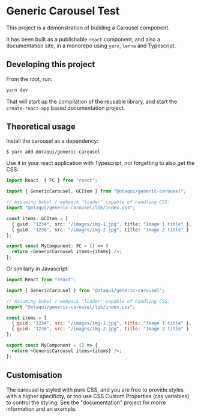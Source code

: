 # Generic Carousel Test

This project is a demonstration of building a Carousel component.

It has been built as a publishable `react` component, and also a documentation
site, in a monorepo using `yarn`, `lerna` and Typescript.

## Developing this project

From the root, run:

```bash
yarn dev
```

That will start up the compilation of the reusable library, and start the
`create-react-app` based documentation project.

## Theoretical usage

Install the carousel as a dependency:

`$ yarn add @otaqui/generic-carousel`

Use it in your react application with Typescript, not forgetting to also get the
CSS:

```ts
import React, { FC } from "react";

import { GenericCarousel, GCItem } from "@otaqui/generic-carousel";

// Assuming babel / webpack "loader" capable of handling CSS:
import "@otaqui/generic-carousel/lib/index.css";

const items: GCItem = [
  { guid: "1234", src: "/images/img-1.jpg", title: "Image 1 title" },
  { guid: "1236", src: "/images/img-2.jpg", title: "Image 2 title" }
];

export const MyComponent: FC = () => {
  return <GenericCarousel items={items} />;
};
```

Or similarly in Javascript:

```js
import React from "react";

import { GenericCarousel } from "@otaqui/generic-carousel";

// Assuming babel / webpack "loader" capable of handling CSS:
import "@otaqui/generic-carousel/lib/index.css";

const items = [
  { guid: "1234", src: "/images/img-1.jpg", title: "Image 1 title" },
  { guid: "1236", src: "/images/img-2.jpg", title: "Image 2 title" }
];

export const MyComponent = () => {
  return <GenericCarousel items={items} />;
};
```

## Customisation

The carousel is styled with pure CSS, and you are free to provide styles with a
higher specificty, or too use CSS Custom Properties (css variables) to control
the styling. See the "documentation" project for morre information and an
example.
